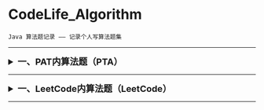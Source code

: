 # CodeLife_Algorithm

    Java 算法题记录 —— 记录个人写算法题集

***

<details>
<summary style="font-size: large"><b>一、PAT内算法题（PTA）</b></summary>

***

> <details>
>   <summary>1. 基础级题目（Basic Level_Practice）</summary>
>
> + Test1001 : *1001 害死人不偿命的(3n+1)猜想（）*
> + Test1002 : *1002 写出这个数（）*
> + Test1003 : *1003 我要通过！（）*
>   + Test1003_1 : *第一版本 - 15分版本*
>   + Test1003_2 : *第一版本 - 20分版本*
> + Test1004 : *1004 成绩排名*
> + Test1005 : *1005 继续(3n+1)猜想*
> + Test1006 : *1006 换个格式输出整数*
> + Test1007 : *1007 素数对猜想*
> + Test1011 : *1011 A+B 和 C*
>
> </details>

</details>

---

<details>
<summary style="font-size: large"><b>一、LeetCode内算法题（LeetCode）</b></summary>

---

> <details>
>   <summary>1. 简单级别题目（Simple Level_Practice）</summary>
>
> + null
>
> </details>

> <details>
>   <summary>2. 中等级别题目（Medium Level_Practice）</summary>
>
> + null
>
> </details>

> <details>
>   <summary>3. 困难级别题目（Difficult Level_Practice）</summary>
>
> + null
>
> </details>

</details>

---
